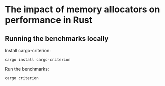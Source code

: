 # The impact of memory allocators on performance in Rust

## Running the benchmarks locally

Install cargo-criterion:

```
cargo install cargo-criterion
```

Run the benchmarks:

```
cargo criterion
```

